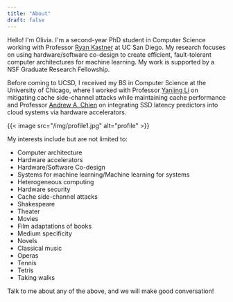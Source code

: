 ```yaml
---
title: "About"
draft: false
---
```


Hello! 
I'm Olivia. 
I'm a second-year PhD student in Computer Science working with Professor [Ryan Kastner][1] at UC San Diego. 
My research focuses on using hardware/software co-design to create efficient, fault-tolerant computer architectures for machine learning. 
My work is supported by a NSF Graduate Research Fellowship. 

Before coming to UCSD, I received my BS in Computer Science at the University of Chicago, where I worked with Professor [Yanjing Li][2] on mitigating cache side-channel attacks while maintaining cache performance and Professor [Andrew A. Chien][3] on integrating SSD latency predictors into cloud systems via hardware accelerators. 

{{< image src="/img/profile1.jpg" alt="profile" >}}

My interests include but are not limited to:

* Computer architecture
* Hardware accelerators
* Hardware/Software Co-design
* Systems for machine learning/Machine learning for systems
* Heterogeneous computing
* Hardware security
* Cache side-channel attacks
* Shakespeare
* Theater
* Movies
* Film adaptations of books
* Medium specificity
* Novels
* Classical music
* Operas
* Tennis
* Tetris
* Taking walks

Talk to me about any of the above, and we will make good conversation! 

[1]: http://kastner.ucsd.edu
[2]: http://people.cs.uchicago.edu/~yanjingl/index.html
[3]: http://people.cs.uchicago.edu/~aachien/lssg/people/andrew-chien/